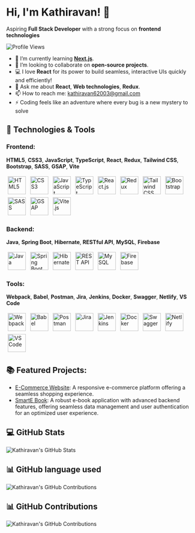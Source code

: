 
# Hi, I'm Kathiravan! 👋  
Aspiring **Full Stack Developer** with a strong focus on **frontend technologies**

![Profile Views](https://komarev.com/ghpvc/?username=KATHIRAVANN8&color=green)

- 🌱 I’m currently learning **[Next.js](https://nextjs.org/docs)**.
- 👯 I’m looking to collaborate on **open-source projects**.
- 💻 I love **React** for its power to build seamless, interactive UIs quickly and efficiently!
- 💬 Ask me about **React**, **Web technologies**, **Redux**.
- 📫 How to reach me: [kathiravan62003@gmail.com](mailto:kathiravan62003@gmail.com)
- ⚡ Coding feels like an adventure where every bug is a new mystery to solve

## 🚀 Technologies & Tools  

### **Frontend:**  
**HTML5**, **CSS3**, **JavaScript**, **TypeScript**, **React**, **Redux**, **Tailwind CSS**, **Bootstrap**, **SASS**, **GSAP**, **Vite**
<p align="left">
  <a href="https://developer.mozilla.org/en-US/docs/Web/HTML"><img src="https://icon.icepanel.io/Technology/svg/HTML5.svg" width="48" alt="HTML5" style="margin: 4px;" /></a>
  <a href="https://developer.mozilla.org/en-US/docs/Web/CSS"><img src="https://icon.icepanel.io/Technology/svg/CSS3.svg" width="48" alt="CSS3" style="margin: 4px;" /></a>
  <a href="https://www.javascript.com/"><img src="https://icon.icepanel.io/Technology/svg/JavaScript.svg" width="48" alt="JavaScript" style="margin: 4px;" /></a>
  <a href="https://www.typescriptlang.org/"><img src="https://icon.icepanel.io/Technology/svg/TypeScript.svg" width="48" alt="TypeScript" style="margin: 4px;" /></a>
  <a href="https://reactjs.org/"><img src="https://icon.icepanel.io/Technology/svg/React.svg" width="48" alt="React.js" style="margin: 4px;" /></a>
  <a href="https://redux.js.org/"><img src="https://icon.icepanel.io/Technology/svg/Redux.svg" width="48" alt="Redux" style="margin: 4px;" /></a>
  <a href="https://tailwindcss.com/"><img src="https://icon.icepanel.io/Technology/svg/Tailwind-CSS.svg" width="48" alt="Tailwind CSS" style="margin: 4px;" /></a>
  <a href="https://getbootstrap.com/"><img src="https://icon.icepanel.io/Technology/svg/Bootstrap.svg" width="48" alt="Bootstrap" style="margin: 4px;" /></a>
  <a href="https://sass-lang.com/"><img src="https://icon.icepanel.io/Technology/svg/Sass.svg" width="48" alt="SASS" style="margin: 4px;" /></a>
  <a href="https://gsap.com/"><img src="https://svgstack.com/media/img/gsap-logo-dNe6788698.webp" width="48" alt="GSAP" style="margin: 4px;" /></a>
  <a href="https://vitejs.dev/"><img src="https://icon.icepanel.io/Technology/svg/Vite.js.svg" width="48" alt="Vite.js" style="margin: 4px;" /></a>
</p>


### **Backend:**  
**Java**, **Spring Boot**, **Hibernate**, **RESTful API**, **MySQL**, **Firebase**
<p align="left">
  <a href="https://www.java.com/"><img src="https://icon.icepanel.io/Technology/svg/Java.svg" width="48" alt="Java" style="margin: 4px;" /></a>
  <a href="https://spring.io/"><img src="https://icon.icepanel.io/Technology/svg/Spring.svg" width="48" alt="Spring Boot" style="margin: 4px;" /></a>
  <a href="https://hibernate.org/"><img src="https://icon-library.com/images/hibernate-icon/hibernate-icon-20.jpg" width="48" alt="Hibernate" style="margin: 4px;" /></a>
  <a href="https://restfulapi.net/"><img src="https://img.icons8.com/nolan/50/api-settings.png" width="48" alt="REST API" style="margin: 4px;" /></a>
  <a href="https://www.mysql.com/"><img src="https://icon.icepanel.io/Technology/svg/MySQL.svg" width="48" alt="MySQL" style="margin: 4px;" /></a>
  <a href="https://firebase.google.com/"><img src="https://icon.icepanel.io/Technology/svg/Firebase.svg" width="48" alt="Firebase" style="margin: 4px;" /></a>
</p>
  

### **Tools:**  
**Webpack**, **Babel**, **Postman**, **Jira**, **Jenkins**, **Docker**, **Swagger**, **Netlify**, **VS Code**
<p align="left">
  <a href="https://webpack.js.org/"><img src="https://img.icons8.com/color/48/webpack.png" width="48" alt="Webpack" style="margin: 4px;" /></a>
  <a href="https://babeljs.io/"><img src="https://icon.icepanel.io/Technology/svg/Babel.svg" width="48" alt="Babel" style="margin: 4px;" /></a>
  <a href="https://www.postman.com/"><img src="https://icon.icepanel.io/Technology/svg/Postman.svg" width="48" alt="Postman" style="margin: 4px;" /></a>
  <a href="https://www.atlassian.com/software/jira"><img src="https://icon.icepanel.io/Technology/svg/Jira.svg" width="48" alt="Jira" style="margin: 4px;" /></a>
  <a href="https://www.jenkins.io/"><img src="https://icon.icepanel.io/Technology/svg/Jenkins.svg" width="48" alt="Jenkins" style="margin: 4px;" /></a>
  <a href="https://www.docker.com/"><img src="https://icon.icepanel.io/Technology/svg/Docker.svg" width="48" alt="Docker" style="margin: 4px;" /></a>
  <a href="https://swagger.io/"><img src="https://icon.icepanel.io/Technology/svg/Swagger.svg" width="48" alt="Swagger" style="margin: 4px;" /></a>
  <a href="https://www.netlify.com/"><img src="https://img.icons8.com/external-tal-revivo-shadow-tal-revivo/48/external-netlify-a-cloud-computing-company-that-offers-hosting-and-serverless-backend-services-for-static-websites-logo-shadow-tal-revivo.png" width="48" alt="Netlify" style="margin: 4px;" /></a>
  <a href="https://code.visualstudio.com/"><img src="https://img.icons8.com/fluency/48/visual-studio-code-2019.png" width="48" alt="VS Code" style="margin: 4px;" /></a>
</p>
  

## 📚 Featured Projects:  
- [E-Commerce Website](https://github.com/KATHIRAVANN8/e-commerce): A responsive e-commerce platform offering a seamless shopping experience.
- [SmartE Book](https://github.com/KATHIRAVANN8/SmartE-book): A robust e-book application with advanced backend features, offering seamless data management and user authentication for an optimized user experience.

## 💻 GitHub Stats  
![Kathiravan's GitHub Stats](https://github-readme-stats.vercel.app/api?username=KATHIRAVANN8&show_icons=true&hide_title=true&hide=prs)

## 📊 GitHub language used  
![Kathiravan's GitHub Contributions](https://github-readme-stats.vercel.app/api/top-langs/?username=KATHIRAVANN8&langs_count=10&layout=compact&hide=html&theme=radical)

## 📊 GitHub Contributions  
![Kathiravan's GitHub Contributions](https://github-readme-activity-graph.vercel.app/graph?username=KATHIRAVANN8&bg_color=000000&color=00FF00&line=00FF00&point=00FF00&area=true&area_color=00FF00&hide_title=true&custom_title=Kathiravan%20GitHub%20Contributions%202024%20and%202025)
